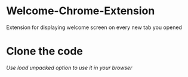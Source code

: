 # Welcome-Chrome-Extension
Extension for displaying welcome screen on every new tab you opened

# Clone the code
<em>Use load unpacked option to use it in your browser</em>